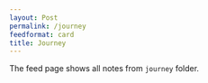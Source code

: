 ```yaml
---
layout: Post
permalink: /journey
feedformat: card
title: Journey
---
```


The feed page shows all notes from `journey` folder.